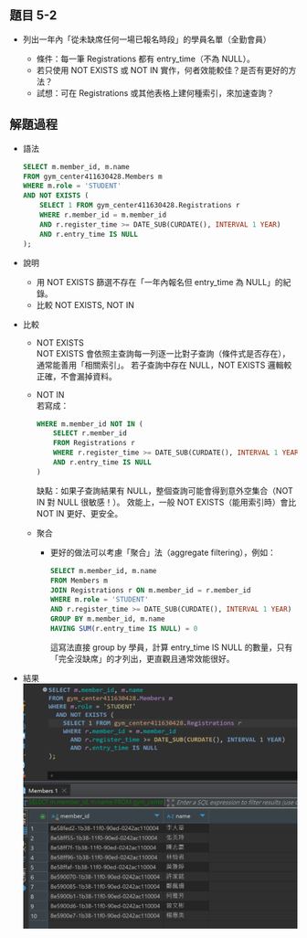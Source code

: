 ## 題目 5-2

- 列出一年內「從未缺席任何一場已報名時段」的學員名單（全勤會員）

    - 條件：每一筆 Registrations 都有 entry_time（不為 NULL）。
    - 若只使用 NOT EXISTS 或 NOT IN 實作，何者效能較佳？是否有更好的方法？
    - 試想：可在 Registrations 或其他表格上建何種索引，來加速查詢？

## 解題過程

- 語法
    ```sql
    SELECT m.member_id, m.name
    FROM gym_center411630428.Members m
    WHERE m.role = 'STUDENT'
    AND NOT EXISTS (
        SELECT 1 FROM gym_center411630428.Registrations r
        WHERE r.member_id = m.member_id 
        AND r.register_time >= DATE_SUB(CURDATE(), INTERVAL 1 YEAR)
        AND r.entry_time IS NULL
    );
    ```
- 說明
  - 用 NOT EXISTS 篩選不存在「一年內報名但 entry_time 為 NULL」的紀錄。
  - 比較 NOT EXISTS, NOT IN
  
- 比較
    - NOT EXISTS  
        NOT EXISTS 會依照主查詢每一列逐一比對子查詢（條件式是否存在），通常能善用「相關索引」。
        若子查詢中存在 NULL，NOT EXISTS 邏輯較正確，不會漏掉資料。

    - NOT IN  
        若寫成：  
        ```sql
        WHERE m.member_id NOT IN (
            SELECT r.member_id 
            FROM Registrations r
            WHERE r.register_time >= DATE_SUB(CURDATE(), INTERVAL 1 YEAR)
            AND r.entry_time IS NULL
        )
        ```

        缺點：如果子查詢結果有 NULL，整個查詢可能會得到意外空集合（NOT IN 對 NULL 很敏感！）。
        效能上，一般 NOT EXISTS（能用索引時）會比 NOT IN 更好、更安全。
    - 聚合
      - 更好的做法可以考慮「聚合」法（aggregate filtering），例如：
        ```sql
        SELECT m.member_id, m.name
        FROM Members m
        JOIN Registrations r ON m.member_id = r.member_id
        WHERE m.role = 'STUDENT'
        AND r.register_time >= DATE_SUB(CURDATE(), INTERVAL 1 YEAR)
        GROUP BY m.member_id, m.name
        HAVING SUM(r.entry_time IS NULL) = 0
        ```
        這寫法直接 group by 學員，計算 entry_time IS NULL 的數量，只有「完全沒缺席」的才列出，更直觀且通常效能很好。

- 結果
    ![alt text](../images/5-2-1.png)